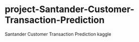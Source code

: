 # project-Santander-Customer-Transaction-Prediction
Santander Customer Transaction Prediction  kaggle
